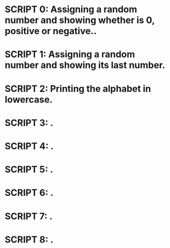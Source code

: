 # SCRIPT 0: Assigning a random number and showing whether is 0, positive or negative..
# SCRIPT 1: Assigning a random number and showing its last number.
# SCRIPT 2: Printing the alphabet in lowercase.
# SCRIPT 3: .
# SCRIPT 4: .
# SCRIPT 5: .
# SCRIPT 6: .
# SCRIPT 7: .
# SCRIPT 8: . 
